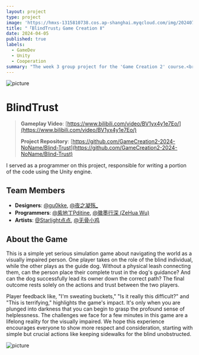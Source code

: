 ```yaml
---
layout: project
type: project
image: 'https://hmxs-1315810738.cos.ap-shanghai.myqcloud.com/img/202407211628143.jpeg'
title: "「BlindTrust」Game Creation Ⅱ"
date: 2024-04-05
published: true
labels:
  - GameDev
  - Unity
  - Cooperation
summary: "The week 3 group project for the 'Game Creation 2' course.<br>A two-player game centered on the experience of 'trust.'"
---
```


<img class="my-markdowm-img" src="https://hmxs-1315810738.cos.ap-shanghai.myqcloud.com/img/202407211628143.jpeg" alt="picture">

# BlindTrust

> **Gameplay Video**: [https://www.bilibili.com/video/BV1yx4y1e7Eo/](https://www.bilibili.com/video/BV1yx4y1e7Eo/)
>
> **Project Repository**: [https://github.com/GameCreation2-2024-NoName/Blind-Trust](https://github.com/GameCreation2-2024-NoName/Blind-Trust)

I served as a programmer on this project, responsible for writing a portion of the code using the Unity engine.

## Team Members

- **Designers**: [@gu0kke](https://space.bilibili.com/423851637), [@夜之凝殇_](https://space.bilibili.com/178969683)
- **Programmers**: [@紫地丁Pditine](https://space.bilibili.com/89364405), [@徽墨行深 (ZeHua Wu)](https://space.bilibili.com/11752174)
- **Artists**: [@Starlight点点](https://space.bilibili.com/26404651), [@无骨小鸡](https://space.bilibili.com/505778653)

## About the Game

This is a simple yet serious simulation game about navigating the world as a visually impaired person. One player takes on the role of the blind individual, while the other plays as the guide dog. Without a physical leash connecting them, can the person place their complete trust in the dog's guidance? And can the dog successfully lead its owner down the correct path? The final outcome rests solely on the actions and trust between the two players.

Player feedback like, "I'm sweating buckets," "Is it really this difficult?" and "This is terrifying," highlights the game's impact. It's only when you are plunged into darkness that you can begin to grasp the profound sense of helplessness. The challenges we face for a few minutes in this game are a lifelong reality for the visually impaired. We hope this experience encourages everyone to show more respect and consideration, starting with simple but crucial actions like keeping sidewalks for the blind unobstructed.

<img class="my-markdowm-img" src="https://hmxs-1315810738.cos.ap-shanghai.myqcloud.com/img/202407211629783.png" alt="picture">
